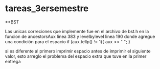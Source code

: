 # tareas_3ersemestre
**BST

Las unicas correciones que implemente fue en el archivo de bst.h en la funcion de ancestorsAux linea 383 y levelbylevel linea 190 donde agregue una condición para el espacio 
        if (aux.tellp() != 1){
            aux << " ";
        }

si es diferente al primero imprimir espacio antes de imprimir el siguiente valor, esto arreglo el problema del espacio extra que tuve en la primer entrega
